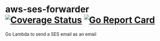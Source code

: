 # aws-ses-forwarder [![Coverage Status](https://coveralls.io/repos/github/LouisBrunner/aws-ses-forwarder/badge.svg?branch=main)](https://coveralls.io/github/LouisBrunner/aws-ses-forwarder?branch=main) [![Go Report Card](https://goreportcard.com/badge/github.com/LouisBrunner/aws-ses-forwarder)](https://goreportcard.com/report/github.com/LouisBrunner/aws-ses-forwarder)

Go Lambda to send a SES email as an email

